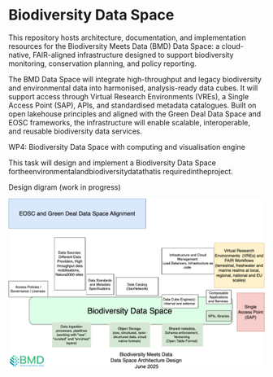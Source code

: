 # Biodiversity Data Space

This repository hosts architecture, documentation, and implementation resources for the Biodiversity Meets Data (BMD) Data Space: a cloud-native, FAIR-aligned infrastructure designed to support biodiversity monitoring, conservation planning, and policy reporting.

The BMD Data Space will integrate high-throughput and legacy biodiversity and environmental data into harmonised, analysis-ready data cubes. It will support access through Virtual Research Environments (VREs), a Single Access Point (SAP), APIs, and standardised metadata catalogues. Built on open lakehouse principles and aligned with the Green Deal Data Space and EOSC frameworks, the infrastructure will enable scalable, interoperable, and reusable biodiversity data services.


WP4: Biodiversity Data Space with computing and visualisation engine


This task will design and implement a Biodiversity Data Space fortheenvironmentalandbiodiversitydatathatis
requiredintheproject.





Design digram (work in progress)

![image](BMD-Arch-design-draft-June-2025.png)
